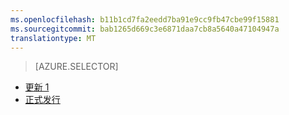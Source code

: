 ```yaml
---
ms.openlocfilehash: b11b1cd7fa2eedd7ba91e9cc9fb47cbe99f15881
ms.sourcegitcommit: bab1265d669c3e6871daa7cb8a5640a47104947a
translationtype: MT
---
```

> [AZURE.SELECTOR]
- [更新 1](../articles/storsimple/storsimple-deployment-walkthrough-u1.md)
- [正式发行](../articles/storsimple/storsimple-deployment-walkthrough.md)


